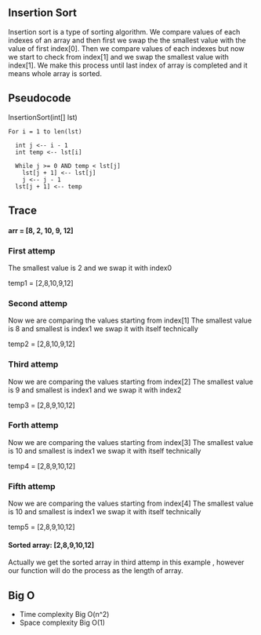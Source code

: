 ## Insertion Sort
Insertion sort is a type of sorting algorithm. We compare values of each indexes of an array and  then first we swap the the smallest value with the value of first index[0]. Then we compare values of each indexes but now we start to check from index[1] and we swap the smallest value with index[1]. We make this process until last index of array is completed and it means whole array is sorted. 

## Pseudocode

 InsertionSort(int[] lst)

    For i = 1 to len(lst)

      int j <-- i - 1
      int temp <-- lst[i]

      While j >= 0 AND temp < lst[j]
        lst[j + 1] <-- lst[j]
        j <-- j - 1
      lst[j + 1] <-- temp

## Trace
#### arr = [8, 2, 10, 9, 12]

### First attemp 

The smallest value is 2 and we swap it with index0

temp1 = [2,8,10,9,12]

### Second attemp
Now we are comparing the values starting from index[1]
The smallest value is 8 and smallest is index1 we swap it with itself technically 

temp2 = [2,8,10,9,12]

### Third attemp
Now we are comparing the values starting from index[2]
The smallest value is 9 and smallest is index1 and we swap it with index2

temp3 = [2,8,9,10,12]

### Forth attemp
Now we are comparing the values starting from index[3]
The smallest value is 10 and smallest is index1 we swap it with itself technically 

temp4 = [2,8,9,10,12]

### Fifth attemp
Now we are comparing the values starting from index[4]
The smallest value is 10 and smallest is index1 we swap it with itself technically 

temp5 = [2,8,9,10,12]

#### Sorted array: [2,8,9,10,12]
Actually we get the sorted array in third attemp in this example , however our function will do the process as the length of array. 

## Big O 
* Time complexity Big O(n^2)
* Space complexity Big O(1)

